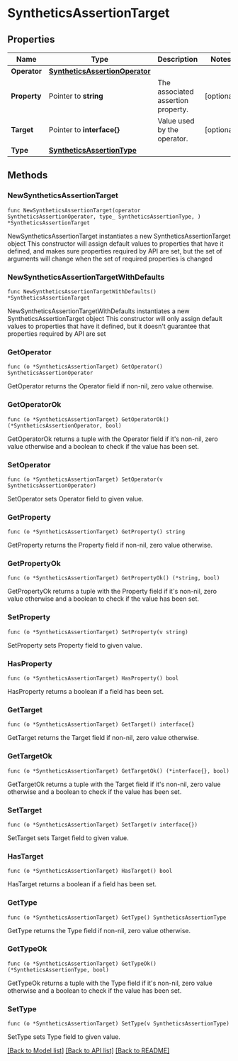 # SyntheticsAssertionTarget

## Properties

Name | Type | Description | Notes
------------ | ------------- | ------------- | -------------
**Operator** | [**SyntheticsAssertionOperator**](SyntheticsAssertionOperator.md) |  | 
**Property** | Pointer to **string** | The associated assertion property. | [optional] 
**Target** | Pointer to **interface{}** | Value used by the operator. | [optional] 
**Type** | [**SyntheticsAssertionType**](SyntheticsAssertionType.md) |  | 

## Methods

### NewSyntheticsAssertionTarget

`func NewSyntheticsAssertionTarget(operator SyntheticsAssertionOperator, type_ SyntheticsAssertionType, ) *SyntheticsAssertionTarget`

NewSyntheticsAssertionTarget instantiates a new SyntheticsAssertionTarget object
This constructor will assign default values to properties that have it defined,
and makes sure properties required by API are set, but the set of arguments
will change when the set of required properties is changed

### NewSyntheticsAssertionTargetWithDefaults

`func NewSyntheticsAssertionTargetWithDefaults() *SyntheticsAssertionTarget`

NewSyntheticsAssertionTargetWithDefaults instantiates a new SyntheticsAssertionTarget object
This constructor will only assign default values to properties that have it defined,
but it doesn't guarantee that properties required by API are set

### GetOperator

`func (o *SyntheticsAssertionTarget) GetOperator() SyntheticsAssertionOperator`

GetOperator returns the Operator field if non-nil, zero value otherwise.

### GetOperatorOk

`func (o *SyntheticsAssertionTarget) GetOperatorOk() (*SyntheticsAssertionOperator, bool)`

GetOperatorOk returns a tuple with the Operator field if it's non-nil, zero value otherwise
and a boolean to check if the value has been set.

### SetOperator

`func (o *SyntheticsAssertionTarget) SetOperator(v SyntheticsAssertionOperator)`

SetOperator sets Operator field to given value.


### GetProperty

`func (o *SyntheticsAssertionTarget) GetProperty() string`

GetProperty returns the Property field if non-nil, zero value otherwise.

### GetPropertyOk

`func (o *SyntheticsAssertionTarget) GetPropertyOk() (*string, bool)`

GetPropertyOk returns a tuple with the Property field if it's non-nil, zero value otherwise
and a boolean to check if the value has been set.

### SetProperty

`func (o *SyntheticsAssertionTarget) SetProperty(v string)`

SetProperty sets Property field to given value.

### HasProperty

`func (o *SyntheticsAssertionTarget) HasProperty() bool`

HasProperty returns a boolean if a field has been set.

### GetTarget

`func (o *SyntheticsAssertionTarget) GetTarget() interface{}`

GetTarget returns the Target field if non-nil, zero value otherwise.

### GetTargetOk

`func (o *SyntheticsAssertionTarget) GetTargetOk() (*interface{}, bool)`

GetTargetOk returns a tuple with the Target field if it's non-nil, zero value otherwise
and a boolean to check if the value has been set.

### SetTarget

`func (o *SyntheticsAssertionTarget) SetTarget(v interface{})`

SetTarget sets Target field to given value.

### HasTarget

`func (o *SyntheticsAssertionTarget) HasTarget() bool`

HasTarget returns a boolean if a field has been set.

### GetType

`func (o *SyntheticsAssertionTarget) GetType() SyntheticsAssertionType`

GetType returns the Type field if non-nil, zero value otherwise.

### GetTypeOk

`func (o *SyntheticsAssertionTarget) GetTypeOk() (*SyntheticsAssertionType, bool)`

GetTypeOk returns a tuple with the Type field if it's non-nil, zero value otherwise
and a boolean to check if the value has been set.

### SetType

`func (o *SyntheticsAssertionTarget) SetType(v SyntheticsAssertionType)`

SetType sets Type field to given value.



[[Back to Model list]](../README.md#documentation-for-models) [[Back to API list]](../README.md#documentation-for-api-endpoints) [[Back to README]](../README.md)



